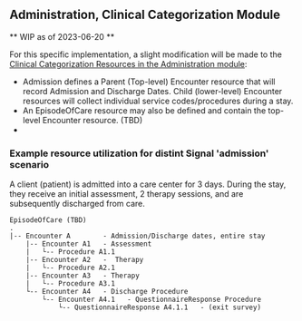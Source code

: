 ## Administration, Clinical Categorization Module

** WIP as of 2023-06-20 **

For this specific implementation, a slight modification will be made to the [Clinical Categorization Resources in the Administration module](http://hl7.org/fhir/administration-module.html#clinical-reg):

- Admission defines a Parent (Top-level) Encounter resource that will record Admission and Discharge Dates.  Child (lower-level) Encounter resources will collect individual service codes/procedures during a stay.
- An EpisodeOfCare resource may also be defined and contain the top-level Encounter resource. (TBD)
- 

### Example resource utilization for distint Signal 'admission' scenario

A client (patient) is admitted into a care center for 3 days. During the stay, they receive an initial assessment, 2 therapy sessions, and are subsequently discharged from care.

```
EpisodeOfCare (TBD)
.
|-- Encounter A        - Admission/Discharge dates, entire stay
    |-- Encounter A1   - Assessment 
    |   └-- Procedure A1.1
    |-- Encounter A2   -  Therapy
    |   └-- Procedure A2.1
    |-- Encounter A3   - Therapy
    |   └-- Procedure A3.1
    └-- Encounter A4   - Discharge Procedure
        └-- Encounter A4.1   - QuestionnaireResponse Procedure
            └-- QuestionnaireResponse A4.1.1   - (exit survey)

```